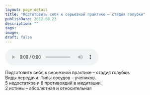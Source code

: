 ```yaml
---
layout: page-detail
title: "Подготовить себя к серьезной практике – стадия голубки"
publishDate: 2012.08.23
description: ""
tags:
image:
draft: false
---
```


<audio title="2012.08.23 - Подготовить себя к серьезной практике – стадия голубки.mp3" src="https://filer-api.advayta.org/v1.0/public/files/73582" controls=""></audio>

 Подготовить себя к серьезной практике – стадия голубки.  
 Виды передачи. Типы сосудов – учеников.  
 5 недостатков и 8 противоядий в медитации.  
 2 истины – абсолютная и относительная  

  
